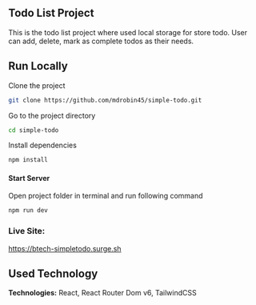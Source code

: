 
## Todo List Project

This is the todo list project where used local storage for store todo. User can add, delete, mark as complete todos as their needs.

## Run Locally

Clone the project

```bash
git clone https://github.com/mdrobin45/simple-todo.git
```

Go to the project directory

```bash
cd simple-todo
```

Install dependencies

```bash
npm install
```

#### Start Server

Open project folder in terminal and run following command

```bash
npm run dev
```


### Live Site:
https://btech-simpletodo.surge.sh

## Used Technology

**Technologies:** React, React Router Dom v6, TailwindCSS